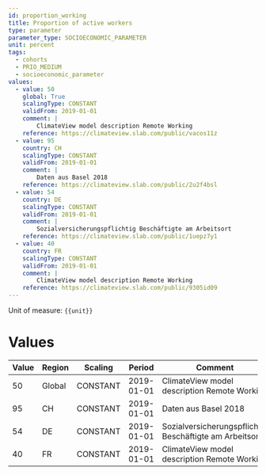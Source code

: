 ```yaml
---
id: proportion_working
title: Proportion of active workers
type: parameter
parameter_type: SOCIOECONOMIC_PARAMETER
unit: percent
tags:
  - cohorts
  - PRIO_MEDIUM
  - socioeconomic_parameter
values:
  - value: 50
    global: True
    scalingType: CONSTANT
    validFrom: 2019-01-01
    comment: |
        ClimateView model description Remote Working
    reference: https://climateview.slab.com/public/vacos11z
  - value: 95
    country: CH
    scalingType: CONSTANT
    validFrom: 2019-01-01
    comment: |
        Daten aus Basel 2018
    reference: https://climateview.slab.com/public/2u2f4bsl
  - value: 54
    country: DE
    scalingType: CONSTANT
    validFrom: 2019-01-01
    comment: |
        Sozialversicherungspflichtig Beschäftigte am Arbeitsort
    reference: https://climateview.slab.com/public/1uepz7y1
  - value: 40
    country: FR
    scalingType: CONSTANT
    validFrom: 2019-01-01
    comment: |
        ClimateView model description Remote Working
    reference: https://climateview.slab.com/public/9305id09
---
```



Unit of measure: `{{unit}}`


# Values


| Value | Region | Scaling | Period | Comment | Reference |
|-------|--------|---------|--------|---------|-----------|
| 50 | Global | CONSTANT | 2019-01-01 | ClimateView model description Remote Working | https://climateview.slab.com/public/vacos11z |
| 95 | CH | CONSTANT | 2019-01-01 | Daten aus Basel 2018 | https://climateview.slab.com/public/2u2f4bsl |
| 54 | DE | CONSTANT | 2019-01-01 | Sozialversicherungspflichtig Beschäftigte am Arbeitsort | https://climateview.slab.com/public/1uepz7y1 |
| 40 | FR | CONSTANT | 2019-01-01 | ClimateView model description Remote Working | https://climateview.slab.com/public/9305id09 |


